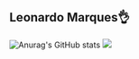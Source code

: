 <h2>Leonardo Marques👌</h2>

![Anurag's GitHub stats](https://github-readme-stats.vercel.app/api?username=leonardomarques7&show_icons=true&theme=midnight-purple)
<img src="https://statusimagens.com/wp-content/uploads/2017/07/Frasemanha17.jpg">
